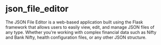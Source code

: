 # json_file_editor
The JSON File Editor is a web-based application built using the Flask framework that allows users to easily view, edit, and manage JSON files of any type. Whether you're working with complex financial data such as Nifty and Bank Nifty, health configuration files, or any other JSON structure.
